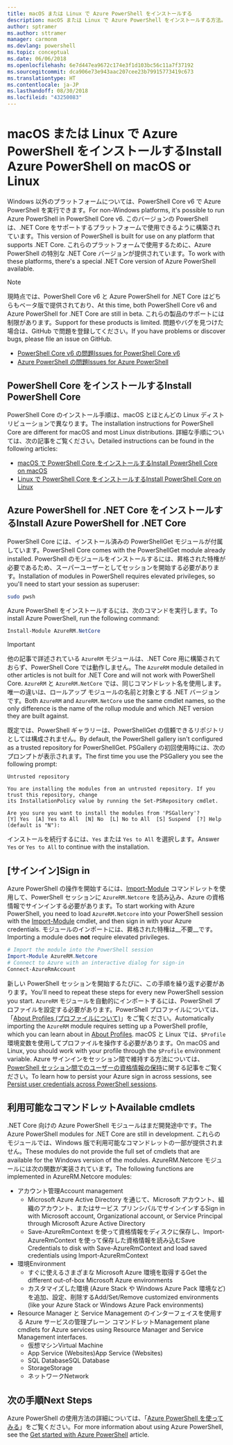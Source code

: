 ```yaml
---
title: macOS または Linux で Azure PowerShell をインストールする
description: macOS または Linux で Azure PowerShell をインストールする方法。
author: sptramer
ms.author: sttramer
manager: carmonm
ms.devlang: powershell
ms.topic: conceptual
ms.date: 06/06/2018
ms.openlocfilehash: 6e7d447ea9672c174e3f1d103bc56c11a7f37192
ms.sourcegitcommit: dca906e73e943aac207cee23b79915773419c673
ms.translationtype: HT
ms.contentlocale: ja-JP
ms.lasthandoff: 08/30/2018
ms.locfileid: "43250083"
---
```

# <a name="install-azure-powershell-on-macos-or-linux"></a><span data-ttu-id="b82f1-103">macOS または Linux で Azure PowerShell をインストールする</span><span class="sxs-lookup"><span data-stu-id="b82f1-103">Install Azure PowerShell on macOS or Linux</span></span>

<span data-ttu-id="b82f1-104">Windows 以外のプラットフォームについては、PowerShell Core v6 で Azure PowerShell を実行できます。</span><span class="sxs-lookup"><span data-stu-id="b82f1-104">For non-Windows platforms, it's possible to run Azure PowerShell in PowerShell Core v6.</span></span> <span data-ttu-id="b82f1-105">このバージョンの PowerShell は、.NET Core をサポートするプラットフォームで使用できるように構築されています。</span><span class="sxs-lookup"><span data-stu-id="b82f1-105">This version of PowerShell is built for use on any platform that supports .NET Core.</span></span> <span data-ttu-id="b82f1-106">これらのプラットフォームで使用するために、Azure PowerShell の特別な .NET Core バージョンが提供されています。</span><span class="sxs-lookup"><span data-stu-id="b82f1-106">To work with these platforms, there's a special .NET Core version of Azure PowerShell available.</span></span>

> [!NOTE]
> <span data-ttu-id="b82f1-107">現時点では、PowerShell Core v6 と Azure PowerShell for .NET Core はどちらもベータ版で提供されており、</span><span class="sxs-lookup"><span data-stu-id="b82f1-107">At this time, both PowerShell Core v6 and Azure PowerShell for .NET Core are still in beta.</span></span>
> <span data-ttu-id="b82f1-108">これらの製品のサポートには制限があります。</span><span class="sxs-lookup"><span data-stu-id="b82f1-108">Support for these products is limited.</span></span> <span data-ttu-id="b82f1-109">問題やバグを見つけた場合は、GitHub で問題を登録してください。</span><span class="sxs-lookup"><span data-stu-id="b82f1-109">If you have problems or discover bugs, please file an issue on GitHub.</span></span>
>
> * [<span data-ttu-id="b82f1-110">PowerShell Core v6 の問題</span><span class="sxs-lookup"><span data-stu-id="b82f1-110">Issues for PowerShell Core v6</span></span>](https://github.com/PowerShell/PowerShell/issues)
> * [<span data-ttu-id="b82f1-111">Azure PowerShell の問題</span><span class="sxs-lookup"><span data-stu-id="b82f1-111">Issues for Azure PowerShell</span></span>](https://github.com/azure/azure-docs-powershell/issues)

## <a name="install-powershell-core"></a><span data-ttu-id="b82f1-112">PowerShell Core をインストールする</span><span class="sxs-lookup"><span data-stu-id="b82f1-112">Install PowerShell Core</span></span>

<span data-ttu-id="b82f1-113">PowerShell Core のインストール手順は、macOS とほとんどの Linux ディストリビューションで異なります。</span><span class="sxs-lookup"><span data-stu-id="b82f1-113">The installation instructions for PowerShell Core are different for macOS and most Linux distributions.</span></span>
<span data-ttu-id="b82f1-114">詳細な手順については、次の記事をご覧ください。</span><span class="sxs-lookup"><span data-stu-id="b82f1-114">Detailed instructions can be found in the following articles:</span></span>

* [<span data-ttu-id="b82f1-115">macOS で PowerShell Core をインストールする</span><span class="sxs-lookup"><span data-stu-id="b82f1-115">Install PowerShell Core on macOS</span></span>](/powershell/scripting/setup/installing-powershell-core-on-macos)
* [<span data-ttu-id="b82f1-116">Linux で PowerShell Core をインストールする</span><span class="sxs-lookup"><span data-stu-id="b82f1-116">Install PowerShell Core on Linux</span></span>](/powershell/scripting/setup/installing-powershell-core-on-linux)

## <a name="install-azure-powershell-for-net-core"></a><span data-ttu-id="b82f1-117">Azure PowerShell for .NET Core をインストールする</span><span class="sxs-lookup"><span data-stu-id="b82f1-117">Install Azure PowerShell for .NET Core</span></span>

<span data-ttu-id="b82f1-118">PowerShell Core には、インストール済みの PowerShellGet モジュールが付属しています。</span><span class="sxs-lookup"><span data-stu-id="b82f1-118">PowerShell Core comes with the PowerShellGet module already installed.</span></span> <span data-ttu-id="b82f1-119">PowerShell のモジュールをインストールするには、昇格された特権が必要であるため、スーパーユーザーとしてセッションを開始する必要があります。</span><span class="sxs-lookup"><span data-stu-id="b82f1-119">Installation of modules in PowerShell requires elevated privileges, so you'll need to start your session as superuser:</span></span>

```bash
sudo pwsh
```

<span data-ttu-id="b82f1-120">Azure PowerShell をインストールするには、次のコマンドを実行します。</span><span class="sxs-lookup"><span data-stu-id="b82f1-120">To install Azure PowerShell, run the following command:</span></span>

```powershell
Install-Module AzureRM.NetCore
```

> [!IMPORTANT]
> <span data-ttu-id="b82f1-121">他の記事で詳述されている `AzureRM` モジュールは、.NET Core 用に構築されておらず、PowerShell Core では動作しません。</span><span class="sxs-lookup"><span data-stu-id="b82f1-121">The `AzureRM` module detailed in other articles is not built for .NET Core and will not work with PowerShell Core.</span></span> <span data-ttu-id="b82f1-122">`AzureRM` と `AzureRM.NetCore` では、同じコマンドレット名を使用します。唯一の違いは、ロールアップ モジュールの名前と対象とする .NET バージョンです。</span><span class="sxs-lookup"><span data-stu-id="b82f1-122">Both `AzureRM` and `AzureRM.NetCore` use the same cmdlet names, so the only difference is the name of the rollup module and which .NET version they are built against.</span></span>

<span data-ttu-id="b82f1-123">既定では、PowerShell ギャラリーは、PowerShellGet の信頼できるリポジトリとしては構成されません。</span><span class="sxs-lookup"><span data-stu-id="b82f1-123">By default, the PowerShell gallery isn't configured as a trusted repository for PowerShellGet.</span></span> <span data-ttu-id="b82f1-124">PSGallery の初回使用時には、次のプロンプトが表示されます。</span><span class="sxs-lookup"><span data-stu-id="b82f1-124">The first time you use the PSGallery you see the following prompt:</span></span>

```output
Untrusted repository

You are installing the modules from an untrusted repository. If you trust this repository, change
its InstallationPolicy value by running the Set-PSRepository cmdlet.

Are you sure you want to install the modules from 'PSGallery'?
[Y] Yes  [A] Yes to All  [N] No  [L] No to All  [S] Suspend  [?] Help (default is "N"):
```

<span data-ttu-id="b82f1-125">インストールを続行するには、`Yes` または `Yes to All` を選択します。</span><span class="sxs-lookup"><span data-stu-id="b82f1-125">Answer `Yes` or `Yes to All` to continue with the installation.</span></span>

## <a name="sign-in"></a><span data-ttu-id="b82f1-126">[サインイン]</span><span class="sxs-lookup"><span data-stu-id="b82f1-126">Sign in</span></span>

<span data-ttu-id="b82f1-127">Azure PowerShell の操作を開始するには、[Import-Module](/powershell/module/Microsoft.PowerShell.Core/Import-Module) コマンドレットを使用して、PowerShell セッションに `AzureRM.Netcore` を読み込み、Azure の資格情報でサインインする必要があります。</span><span class="sxs-lookup"><span data-stu-id="b82f1-127">To start working with Azure PowerShell, you need to load `AzureRM.Netcore` into your PowerShell session with the [Import-Module](/powershell/module/Microsoft.PowerShell.Core/Import-Module) cmdlet, and then sign in with your Azure credentials.</span></span> <span data-ttu-id="b82f1-128">モジュールのインポートには、昇格された特権は__不要__です。</span><span class="sxs-lookup"><span data-stu-id="b82f1-128">Importing a module does __not__ require elevated privileges.</span></span>

```powershell
# Import the module into the PowerShell session
Import-Module AzureRM.Netcore
# Connect to Azure with an interactive dialog for sign-in
Connect-AzureRmAccount
```

<span data-ttu-id="b82f1-129">新しい PowerShell セッションを開始するたびに、この手順を繰り返す必要があります。</span><span class="sxs-lookup"><span data-stu-id="b82f1-129">You'll need to repeat these steps for every new PowerShell session you start.</span></span> <span data-ttu-id="b82f1-130">`AzureRM` モジュールを自動的にインポートするには、PowerShell プロファイルを設定する必要があります。PowerShell プロファイルについては、「[About Profiles (プロファイルについて)](/powershell/module/microsoft.powershell.core/about/about_profiles)」をご覧ください。</span><span class="sxs-lookup"><span data-stu-id="b82f1-130">Automatically importing the `AzureRM` module requires setting up a PowerShell profile, which you can learn about in [About Profiles](/powershell/module/microsoft.powershell.core/about/about_profiles).</span></span>
<span data-ttu-id="b82f1-131">macOS と Linux では、`$Profile` 環境変数を使用してプロファイルを操作する必要があります。</span><span class="sxs-lookup"><span data-stu-id="b82f1-131">On macOS and Linux, you should work with your profile through the `$Profile` environment variable.</span></span> <span data-ttu-id="b82f1-132">Azure サインインをセッション間で維持する方法については、[PowerShell セッション間でのユーザーの資格情報の保持](context-persistence.md)に関する記事をご覧ください。</span><span class="sxs-lookup"><span data-stu-id="b82f1-132">To learn how to persist your Azure sign in across sessions, see [Persist user credentials across PowerShell sessions](context-persistence.md).</span></span>

## <a name="available-cmdlets"></a><span data-ttu-id="b82f1-133">利用可能なコマンドレット</span><span class="sxs-lookup"><span data-stu-id="b82f1-133">Available cmdlets</span></span>

<span data-ttu-id="b82f1-134">.NET Core 向けの Azure PowerShell モジュールはまだ開発途中です。</span><span class="sxs-lookup"><span data-stu-id="b82f1-134">The Azure PowerShell modules for .NET Core are still in development.</span></span> <span data-ttu-id="b82f1-135">これらのモジュールでは、Windows 版で利用可能なコマンドレットの一部が提供されません。</span><span class="sxs-lookup"><span data-stu-id="b82f1-135">These modules do not provide the full set of cmdlets that are available for the Windows version of the modules.</span></span> <span data-ttu-id="b82f1-136">AzureRM.Netcore モジュールには次の関数が実装されています。</span><span class="sxs-lookup"><span data-stu-id="b82f1-136">The following functions are implemented in AzureRM.Netcore modules:</span></span>

* <span data-ttu-id="b82f1-137">アカウント管理</span><span class="sxs-lookup"><span data-stu-id="b82f1-137">Account management</span></span>
  * <span data-ttu-id="b82f1-138">Microsoft Azure Active Directory を通じて、Microsoft アカウント、組織のアカウント、またはサービス プリンシパルでサインインする</span><span class="sxs-lookup"><span data-stu-id="b82f1-138">Sign in with Microsoft account, Organizational account, or Service Principal through Microsoft Azure Active Directory</span></span>
  * <span data-ttu-id="b82f1-139">Save-AzureRmContext を使って資格情報をディスクに保存し、Import-AzureRmContext を使って保存した資格情報を読み込む</span><span class="sxs-lookup"><span data-stu-id="b82f1-139">Save Credentials to disk with Save-AzureRmContext and load saved credentials using Import-AzureRmContext</span></span>
* <span data-ttu-id="b82f1-140">環境</span><span class="sxs-lookup"><span data-stu-id="b82f1-140">Environment</span></span>
  * <span data-ttu-id="b82f1-141">すぐに使えるさまざまな Microsoft Azure 環境を取得する</span><span class="sxs-lookup"><span data-stu-id="b82f1-141">Get the different out-of-box Microsoft Azure environments</span></span>
  * <span data-ttu-id="b82f1-142">カスタマイズした環境 (Azure Stack や Windows Azure Pack 環境など) を追加、設定、削除する</span><span class="sxs-lookup"><span data-stu-id="b82f1-142">Add/Set/Remove customized environments (like your Azure Stack or Windows Azure Pack environments)</span></span>
* <span data-ttu-id="b82f1-143">Resource Manager と Service Management のインターフェイスを使用する Azure サービスの管理プレーン コマンドレット</span><span class="sxs-lookup"><span data-stu-id="b82f1-143">Management plane cmdlets for Azure services using Resource Manager and Service Management interfaces.</span></span>
  * <span data-ttu-id="b82f1-144">仮想マシン</span><span class="sxs-lookup"><span data-stu-id="b82f1-144">Virtual Machine</span></span>
  * <span data-ttu-id="b82f1-145">App Service (Websites)</span><span class="sxs-lookup"><span data-stu-id="b82f1-145">App Service (Websites)</span></span>
  * <span data-ttu-id="b82f1-146">SQL Database</span><span class="sxs-lookup"><span data-stu-id="b82f1-146">SQL Database</span></span>
  * <span data-ttu-id="b82f1-147">Storage</span><span class="sxs-lookup"><span data-stu-id="b82f1-147">Storage</span></span>
  * <span data-ttu-id="b82f1-148">ネットワーク</span><span class="sxs-lookup"><span data-stu-id="b82f1-148">Network</span></span>

## <a name="next-steps"></a><span data-ttu-id="b82f1-149">次の手順</span><span class="sxs-lookup"><span data-stu-id="b82f1-149">Next Steps</span></span>

<span data-ttu-id="b82f1-150">Azure PowerShell の使用方法の詳細については、「[Azure PowerShell を使ってみる](get-started-azureps.md)」をご覧ください。</span><span class="sxs-lookup"><span data-stu-id="b82f1-150">For more information about using Azure PowerShell, see the [Get started with Azure PowerShell](get-started-azureps.md) article.</span></span>
